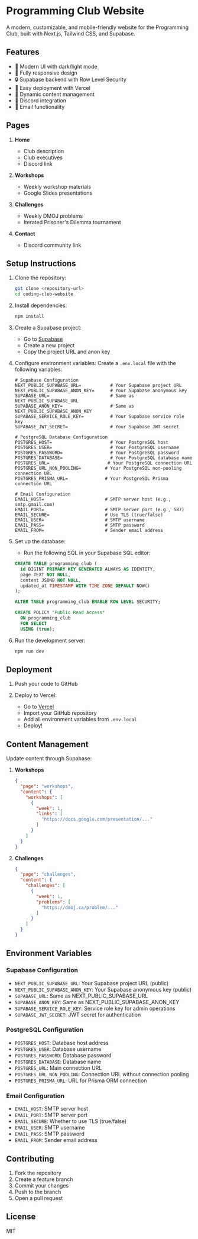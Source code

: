 # Programming Club Website

A modern, customizable, and mobile-friendly website for the Programming Club, built with Next.js, Tailwind CSS, and Supabase.

## Features

- 🎨 Modern UI with dark/light mode
- 📱 Fully responsive design
- 🔒 Supabase backend with Row Level Security
- 🚀 Easy deployment with Vercel
- 📝 Dynamic content management
- 💬 Discord integration
- 📧 Email functionality

## Pages

1. **Home**
   - Club description
   - Club executives
   - Discord link

2. **Workshops**
   - Weekly workshop materials
   - Google Slides presentations

3. **Challenges**
   - Weekly DMOJ problems
   - Iterated Prisoner's Dilemma tournament

4. **Contact**
   - Discord community link

## Setup Instructions

1. Clone the repository:
   ```bash
   git clone <repository-url>
   cd coding-club-website
   ```

2. Install dependencies:
   ```bash
   npm install
   ```

3. Create a Supabase project:
   - Go to [Supabase](https://supabase.com)
   - Create a new project
   - Copy the project URL and anon key

4. Configure environment variables:
   Create a `.env.local` file with the following variables:

   ```env
   # Supabase Configuration
   NEXT_PUBLIC_SUPABASE_URL=           # Your Supabase project URL
   NEXT_PUBLIC_SUPABASE_ANON_KEY=      # Your Supabase anonymous key
   SUPABASE_URL=                       # Same as NEXT_PUBLIC_SUPABASE_URL
   SUPABASE_ANON_KEY=                  # Same as NEXT_PUBLIC_SUPABASE_ANON_KEY
   SUPABASE_SERVICE_ROLE_KEY=          # Your Supabase service role key
   SUPABASE_JWT_SECRET=                # Your Supabase JWT secret

   # PostgreSQL Database Configuration
   POSTGRES_HOST=                      # Your PostgreSQL host
   POSTGRES_USER=                      # Your PostgreSQL username
   POSTGRES_PASSWORD=                  # Your PostgreSQL password
   POSTGRES_DATABASE=                  # Your PostgreSQL database name
   POSTGRES_URL=                      # Your PostgreSQL connection URL
   POSTGRES_URL_NON_POOLING=         # Your PostgreSQL non-pooling connection URL
   POSTGRES_PRISMA_URL=              # Your PostgreSQL Prisma connection URL

   # Email Configuration
   EMAIL_HOST=                       # SMTP server host (e.g., smtp.gmail.com)
   EMAIL_PORT=                       # SMTP server port (e.g., 587)
   EMAIL_SECURE=                     # Use TLS (true/false)
   EMAIL_USER=                       # SMTP username
   EMAIL_PASS=                       # SMTP password
   EMAIL_FROM=                       # Sender email address
   ```

5. Set up the database:
   - Run the following SQL in your Supabase SQL editor:
   ```sql
   CREATE TABLE programming_club (
     id BIGINT PRIMARY KEY GENERATED ALWAYS AS IDENTITY,
     page TEXT NOT NULL,
     content JSONB NOT NULL,
     updated_at TIMESTAMP WITH TIME ZONE DEFAULT NOW()
   );

   ALTER TABLE programming_club ENABLE ROW LEVEL SECURITY;

   CREATE POLICY "Public Read Access"
     ON programming_club
     FOR SELECT
     USING (true);
   ```

6. Run the development server:
   ```bash
   npm run dev
   ```

## Deployment

1. Push your code to GitHub

2. Deploy to Vercel:
   - Go to [Vercel](https://vercel.com)
   - Import your GitHub repository
   - Add all environment variables from `.env.local`
   - Deploy!

## Content Management

Update content through Supabase:

1. **Workshops**
   ```json
   {
     "page": "workshops",
     "content": {
       "workshops": [
         {
           "week": 1,
           "links": [
             "https://docs.google.com/presentation/..."
           ]
         }
       ]
     }
   }
   ```

2. **Challenges**
   ```json
   {
     "page": "challenges",
     "content": {
       "challenges": [
         {
           "week": 1,
           "problems": [
             "https://dmoj.ca/problem/..."
           ]
         }
       ]
     }
   }
   ```

## Environment Variables

### Supabase Configuration
- `NEXT_PUBLIC_SUPABASE_URL`: Your Supabase project URL (public)
- `NEXT_PUBLIC_SUPABASE_ANON_KEY`: Your Supabase anonymous key (public)
- `SUPABASE_URL`: Same as NEXT_PUBLIC_SUPABASE_URL
- `SUPABASE_ANON_KEY`: Same as NEXT_PUBLIC_SUPABASE_ANON_KEY
- `SUPABASE_SERVICE_ROLE_KEY`: Service role key for admin operations
- `SUPABASE_JWT_SECRET`: JWT secret for authentication

### PostgreSQL Configuration
- `POSTGRES_HOST`: Database host address
- `POSTGRES_USER`: Database username
- `POSTGRES_PASSWORD`: Database password
- `POSTGRES_DATABASE`: Database name
- `POSTGRES_URL`: Main connection URL
- `POSTGRES_URL_NON_POOLING`: Connection URL without connection pooling
- `POSTGRES_PRISMA_URL`: URL for Prisma ORM connection

### Email Configuration
- `EMAIL_HOST`: SMTP server host
- `EMAIL_PORT`: SMTP server port
- `EMAIL_SECURE`: Whether to use TLS (true/false)
- `EMAIL_USER`: SMTP username
- `EMAIL_PASS`: SMTP password
- `EMAIL_FROM`: Sender email address

## Contributing

1. Fork the repository
2. Create a feature branch
3. Commit your changes
4. Push to the branch
5. Open a pull request

## License

MIT
